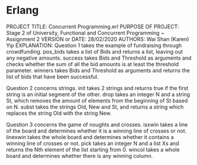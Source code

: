 # Erlang

PROJECT TITLE: Concurrent Programming.erl
PURPOSE OF PROJECT: Stage 2 of University, Functional and Concurrent Programming ~ Assignment 2
VERSION or DATE: 28/02/2020
AUTHORS: Wai Shan (Karen) Yip
EXPLANATION: 
Question 1 takes the example of fundraising through crowdfunding.
pos_bids takes a list of Bids and returns a list, leaving out any negative amounts.
success takes Bids and Threshold as arguments and checks whether the sum of all the bid amounts is at least the threshold parameter.
winners takes Bids and Threshold as arguments and returns the list of bids that have been successful.

Question 2 concerns strings.
init takes 2 strings and returns true if the first string is an initial segment of the other.
drop takes an integer N and a string St, which removes the amount of elements from the beginning of St based on N.
subst takes the strings Old, New and St, and returns a string which replaces the string Old with the string New. 

Question 3 concerns the game of noughts and crosses.
isxwin takes a line of the board and determines whether it is a winning line of crosses or not.
linexwin takes the whole board and determines whether it contains a winning line of crosses or not.
pick takes an integer N and a list Xs and returns the Nth element of the list starting from 0.
wincol takes a whole board and determines whether there is any winning column.
